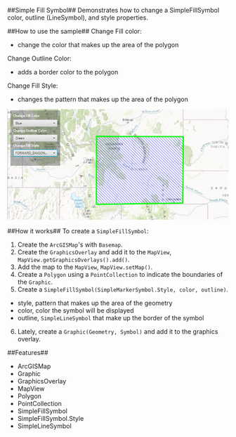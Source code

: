 ##Simple Fill Symbol##
Demonstrates how to change a SimpleFillSymbol color, outline (LineSymbol), and style properties.

##How to use the sample##
Change Fill color:
  - change the color that makes up the area of the polygon

Change Outline Color:
  - adds a border color to the polygon

Change Fill Style:
  - changes the pattern that makes up the area of the polygon

![](SimpleFillSymbol.png)

##How it works##
 To create a `SimpleFillSymbol`:

1. Create the `ArcGISMap`'s with `Basemap`.
2. Create the `GraphicsOverlay` and add it to the `MapView`, `MapView.getGraphicsOverlays().add()`.
3. Add the map to the `MapView`, `MapView.setMap()`. 
4. Create a `Polygon` using a `PointCollection` to indicate the boundaries of the `Graphic`. 
5. Create a `SimpleFillSymbol(SimpleMarkerSymbol.Style, color, outline)`.
  - style, pattern that makes up the area of the geometry 
  - color, color the symbol will be displayed
  - outline, `SimpleLineSymbol` that make up the border of the symbol
6. Lately, create a `Graphic(Geometry, Symbol)` and add it to the graphics overlay.
 
##Features##
- ArcGISMap
- Graphic
- GraphicsOverlay
- MapView
- Polygon
- PointCollection
- SimpleFillSymbol
- SimpleFillSymbol.Style
- SimpleLineSymbol
